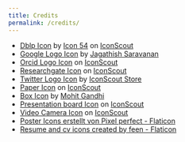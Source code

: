 ```yaml
---
title: Credits
permalink: /credits/
---
```


- <a href="https://iconscout.com/icons/dblp" target="_blank">Dblp Icon</a> by <a href="https://iconscout.com/contributors/icon-54">Icon 54</a> on <a href="https://iconscout.com">IconScout</a>
- <a href="https://iconscout.com/icons/google" target="_blank">Google Logo Icon</a> by <a href="https://iconscout.com/contributors/jagathish" target="_blank">Jagathish Saravanan</a>
- <a href="https://iconscout.com/icons/orcid" target="_blank">Orcid Logo Icon</a> on <a href="https://iconscout.com">IconScout</a>
- <a href="https://iconscout.com/icons/researchgate" target="_blank">Researchgate Icon</a> on <a href="https://iconscout.com">IconScout</a>
- <a href="https://iconscout.com/icons/twitter" target="_blank">Twitter Logo Icon</a> by <a href="https://iconscout.com/contributors/iconscout" target="_blank">IconScout Store</a>
- <a href="https://iconscout.com/icons/paper" target="_blank">Paper Icon</a> on <a href="https://iconscout.com">IconScout</a>
- <a href="https://iconscout.com/icons/box" target="_blank">Box Icon</a> by <a href="https://iconscout.com/contributors/mcgandhi61" target="_blank">Mohit Gandhi</a>
- <a href="https://iconscout.com/icons/presentation-board" target="_blank">Presentation board Icon</a> on <a href="https://iconscout.com">IconScout</a>
- <a href="https://iconscout.com/icons/video-camera" target="_blank">Video Camera Icon</a> on <a href="https://iconscout.com">IconScout</a>
- <a href="https://www.flaticon.com/de/kostenlose-icons/poster" target="_blank">Poster Icons erstellt von Pixel perfect - Flaticon</a>
- <a href="https://www.flaticon.com/free-icons/resume-and-cv" title="resume and cv icons">Resume and cv icons created by feen - Flaticon</a>
